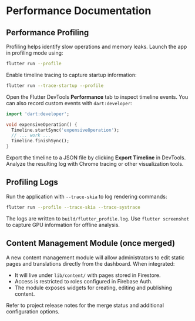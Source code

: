 # Performance Documentation

## Performance Profiling

Profiling helps identify slow operations and memory leaks. Launch the app in profiling mode using:

```bash
flutter run --profile
```

Enable timeline tracing to capture startup information:

```bash
flutter run --trace-startup --profile
```

Open the Flutter DevTools **Performance** tab to inspect timeline events. You can also record custom events with `dart:developer`:

```dart
import 'dart:developer';

void expensiveOperation() {
  Timeline.startSync('expensiveOperation');
  // ... work ...
  Timeline.finishSync();
}
```

Export the timeline to a JSON file by clicking **Export Timeline** in DevTools. Analyze the resulting log with Chrome tracing or other visualization tools.

## Profiling Logs

Run the application with `--trace-skia` to log rendering commands:

```bash
flutter run --profile --trace-skia --trace-systrace
```

The logs are written to `build/flutter_profile.log`. Use `flutter screenshot` to capture GPU information for offline analysis.

## Content Management Module (once merged)

A new content management module will allow administrators to edit static pages and translations directly from the dashboard. When integrated:

- It will live under `lib/content/` with pages stored in Firestore.
- Access is restricted to roles configured in Firebase Auth.
- The module exposes widgets for creating, editing and publishing content.

Refer to project release notes for the merge status and additional configuration options.
